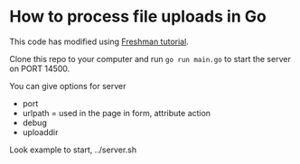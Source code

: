 # How to process file uploads in Go

This code has modified using
 [Freshman tutorial](https://freshman.tech/file-upload-golang/). 

Clone this repo to your
computer and run `go run main.go` to start the server on PORT 14500.

You can give options for server
  * port
  * urlpath = used in the page in form, attribute action
  * debug
  * uploaddir

Look example to start, ../server.sh
